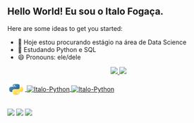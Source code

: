 ## Hello World! Eu sou o Italo Fogaça.


Here are some ideas to get you started:

- 🔭 Hoje estou procurando estágio na área de Data Science 
- 🌱 Estudando Python e SQL 
- 😄 Pronouns: ele/dele


<div align="center">
  <a href="https://github.com/italofogaca">
  <img height="180em" src="https://github-readme-stats.vercel.app/api?username=italofogaca&show_icons=true&theme=blue-green&include_all_commits=true&count_private=true"/>
  <img height="180em" src="https://github-readme-stats.vercel.app/api/top-langs/?username=italofogaca&layout=compact&langs_count=7&theme=blue-green"/>
</div>

<div style="display: inline_block"><br>
  <img align="center" alt="Italo-Python" height="30" width="40" src="https://raw.githubusercontent.com/devicons/devicon/master/icons/python/python-original.svg">
  <img align="center" alt="Italo-Python" height="30" width="40" src="https://cdn.jsdelivr.net/gh/devicons/devicon/icons/sqlite/sqlite-original.svg">        
  <img align="center" alt="Italo-Python" height="30" width="40"  src="https://cdn.jsdelivr.net/gh/devicons/devicon/icons/mysql/mysql-original.svg" /> 
  
<div>

##

<div> 
  <a href="https://www.instagram.com/italo_fogaca/" target="_blank"><img src="https://img.shields.io/badge/-Instagram-%23E4405F?style=for-the-badge&logo=instagram&logoColor=white" target="_blank"></a>
  <a href = "mailto:italo.guilherme15@outlook.com"><img src="https://img.shields.io/badge/Microsoft_Outlook-0078D4?style=for-the-badge&logo=microsoft-outlook&logoColor=white"target="_blank"></a>
  <a href="https://www.linkedin.com/in/italofoga%C3%A7a/" target="_blank"><img src="https://img.shields.io/badge/-LinkedIn-%230077B5?style=for-the-badge&logo=linkedin&logoColor=white" target="_blank"></a> 
  
 </div>

    
          
